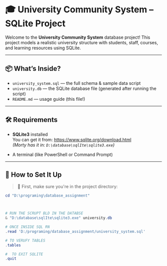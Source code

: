 # 🎓 University Community System – SQLite Project

Welcome to the **University Community System** database project! This project models a realistic university structure with students, staff, courses, and learning resources using SQLite.

---

## 📦 What’s Inside?

- `university_system.sql` — the full schema & sample data script
- `university.db` — the SQLite database file (generated after running the script)
- `README.md` — usage guide (this file!)

---

## 🛠 Requirements

- **SQLite3** installed  
  You can get it from: https://www.sqlite.org/download.html  
  _(Morty has it in: `D:\database\sqlIte\sqlite3.exe`)_

- A terminal (like PowerShell or Command Prompt)

---

## 🚀 How to Set It Up

> 📁 First, make sure you're in the project directory:

```powershell
cd "D:\programing\database_assignment"



# RUN THE SCRUPT BLD IN THE DATABSE 
& "D:\database\sqlIte\sqlite3.exe" university.db

# ONCE INSIDE SQL RN
.read 'D:/programing/database_assignment/university_system.sql'

# TO VERUFY TABLES 
.tables

#  TO EXIT SQLITE 
.quit 
